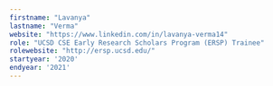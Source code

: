 ```yaml
---
firstname: "Lavanya"
lastname: "Verma"
website: "https://www.linkedin.com/in/lavanya-verma14"
role: "UCSD CSE Early Research Scholars Program (ERSP) Trainee"
rolewebsite: "http://ersp.ucsd.edu/"
startyear: '2020'
endyear: '2021'
---
```

